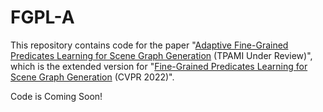 # FGPL-A
This repository contains code for the paper "[Adaptive Fine-Grained Predicates Learning for Scene Graph Generation](https://arxiv.org/abs/2204.02597) (TPAMI Under Review)", which is the extended version for "[Fine-Grained Predicates Learning for Scene Graph Generation](https://arxiv.org/abs/2204.02597) (CVPR 2022)". 

Code is Coming Soon!
